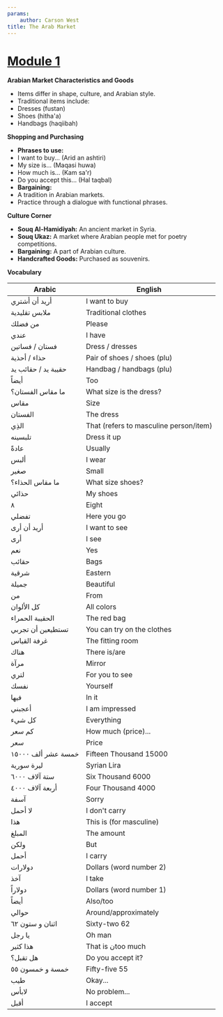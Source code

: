 ```yaml
---
params:
	author: Carson West
title: The Arab Market
--- 
```

# [Module 1](./../module-1/)
**Arabian Market Characteristics and Goods**

* Items differ in shape, culture, and Arabian style.
* Traditional items include:
 * Dresses (fustan)
 * Shoes (hitha'a)
 * Handbags (haqiibah)

**Shopping and Purchasing**

* **Phrases to use:**
 * I want to buy... (Arid an ashtiri)
 * My size is... (Maqasi huwa)
 * How much is... (Kam sa'r)
 * Do you accept this... (Hal taqbal)
* **Bargaining:**
 * A tradition in Arabian markets.
 * Practice through a dialogue with functional phrases.

**Culture Corner**

* **Souq Al-Hamidiyah:** An ancient market in Syria.
* **Souq Ukaz:** A market where Arabian people met for poetry competitions.
* **Bargaining:** A part of Arabian culture.
* **Handcrafted Goods:** Purchased as souvenirs.

**Vocabulary**

| Arabic | English |
| ------------------- | -------------------------------------- |
| أريد أن أشتري | I want to buy |
| ملابس تقليدية | Traditional clothes |
| من فضلك | Please |
| عندي | I have |
| فستان / فساتين | Dress / dresses |
| حذاء / أحذية | Pair of shoes / shoes (plu) |
| حقيبة يد / حقائب يد | Handbag / handbags (plu) |
| أيضاً | Too |
| ما مقاس الفستان؟ | What size is the dress? |
| مقاس | Size |
| الفستان | The dress |
| الذِي | That (refers to masculine person/item) |
| تلبسينه | Dress it up |
| عادةً | Usually |
| ألبس | I wear |
| صغير | Small |
| ما مقاس الحذاء؟ | What size shoes? |
| حذائي | My shoes |
| ٨ | Eight |
| تفضلي | Here you go |
| أريد أن أرى | I want to see |
| أرى | I see |
| نعم | Yes |
| حقائب | Bags |
| شرقية | Eastern |
| جميلة | Beautiful |
| من | From |
| كل الألوان | All colors |
| الحقيبة الحمراء | The red bag |
| تستطيعين أن تجربي | You can try on the clothes |
| غرفة القياس | The fitting room |
| هناك | There is/are |
| مرآة | Mirror |
| لتري | For you to see |
| نفسك | Yourself |
| فيها | In it |
| أعجبني | I am impressed |
| كل شيء | Everything |
| كم سعر | How much (price)... |
| سعر | Price |
| خمسة عشر ألف ١٥٠٠٠ | Fifteen Thousand 15000 |
| ليرة سورية | Syrian Lira |
| ستة آلاف ٦٠٠٠ | Six Thousand 6000 |
| أربعة آلاف ٤٠٠٠ | Four Thousand 4000 |
| آسفة | Sorry |
| لا أحمل | I don't carry |
| هذا | This is (for masculine) |
| المبلغ | The amount |
| ولكن | But |
| أحمل | I carry |
| دولارات | Dollars (word number 2) |
| آخذ | I take |
| دولاراً | Dollars (word number 1) |
| أيضاً | Also/too |
| حوالي | Around/approximately |
| اثنان و ستون ٦٢ | Sixty-two 62 |
| يا رجل | Oh man |
| هذا كثير | That is نtoo much |
| هل تقبل؟ | Do you accept it? |
| خمسة و خمسون ٥٥ | Fifty-five 55 |
| طيب | Okay... |
| لابأس | No problem... |
| أقبل | I accept |